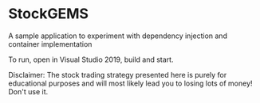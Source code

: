 # StockGEMS
A sample application to experiment with dependency injection and container implementation

To run, open in Visual Studio 2019, build and start. 

Disclaimer: The stock trading strategy presented here is purely for educational purposes and will most likely lead you to losing lots of money! Don't use it. 
